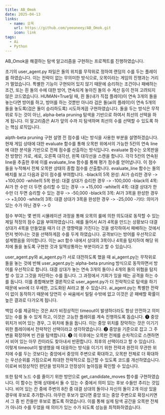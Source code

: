 ```yaml
---
title: AB_Omok
date: 2025-04-13
links:
  - name: 오목
    url: https://github.com/yeeuneey/AB_Omok.git
    icon: link
tags:
  - Ai
  - Python
---
```


AB_Omok을 해결하는 탐색 알고리즘을 구현하는 프로젝트를 진행하였습니다.

초기의 user_agent.py 파일은 돌의 위치를 무작위로 정하여 랜덤의 수를 두는 플레이를 하였습니다. 이는 전략이 없는 무의미한 방식으로, 오목이라는 게임의 진행과는 거리가 멀었습니다. 특별한 기능이 구현되어 있지 않기 때문에 승리하는 조건이나 패배하는 조건, 또는 흰 돌의 수에 대한 방어, 연속되게 놓아진 돌의 수 계산 등이 전혀 고려되지 않은 코드였습니다. HUMAN=True일 때, 흰 돌(내가 직접 플레이)이 연속 3개의 돌을 놓는다면 방어를 하고, 방어를 하는 것뿐만 아니라 검은 돌(ai의 플레이)이 연속 5개의 돌을 놓도록(검은 돌이 승리하도록) 시도하게끔 구현하였습니다. 돌을 두는 방식은 무작위로 두는 것이 아닌, alpha-beta pruning 탐색을 기반으로 하여서 최선의 선택을 하게 됩니다. 이 알고리즘은 AI가 앞의 수까
지 탐색하며 최선의 수를 선택할 수 있도록 하는 핵심 로직입니다. 

alpth-beta pruning 구현 설명 전 점수를 내는 방식을 사용한 부분을 설명하겠습니다. 현재 게임 상태에 대한 evaluate 함수를 통해 오목판 위에서의 가능한 5칸의 연속 line에 대한 분석을 기반으로 전체 점수를 산출하는 방식입니다. evaluate 함수는 오목판을 전 방향인 가로, 세로, 오른쪽 대각선, 왼쪽 대각선을 스캔을 합니다. 각각 5칸의 연속된 line을 추출한 후에 이를 evaluate_line 함수를 통해 평가 점수를 얻어냅니다. 이 점수들을 누적해서 전체 오목판 상태의 종합 점수를 산출합니다. evaluate_line 함수는 돌의 배치를 보고 다음과 같이 점수를 부여합니다.
 -black의 5목 완성: AI가 승리한 경우 -> +100,000
 -white의 5목 완성: 대결 상대가 승리한 경우 -> -100,000
 -black의 4목: AI가 한 수만 더 두면 승리할 수 있는 경우 -> +15,000
 -white의 4목: 대결 상대가 한 수만 더 두면 승리할 수 있는 경우 -> -50,000
 -black의 3목: AI가 3목을 완성한 경우 -> +3,000
 -white의 3목: 대결 상대가 3목을 완성한 경우 -> -25,000
 -기타: 의미가 있는 수가 아닌 경우 -> 0

점수 부여는 몇 번의 시뮬레이션 과정을 통해 오목의 룰에 의한 의도대로 동작할 수 있는 제일 적정의 점수 값을 부여하였습니다. 예를 들어서 AI가 4목을 만드는 상황보다 대결 상대가 4목을 만들었을 때가 더 큰 영향력을 가진다는 것을 생각하여서 패배하는 것에서 먼저 벗어나는 것을 선택하게끔 수를 두게 하였습니다. 공격보다는 방어를 우선적으로 설계했음을 의미합니다. 이는 act 함수 내에서 상대의 3목이나 4목을 탐지하여 해당 위치에 돌을 놓도록 구현한 것과 일맥상통하는 부분이라고 할 수 있습니다.

user_agent.py와 ai_agent.py가 서로 대전하도록 했을 때 ai_agent.py는 무작위로 돌을 놓는 것에 반해 user_agent.py는 alpha-beta pruning 방식으로 동작하면서 방어를 우선적으로 합니다. 대결 상대가 놓는 연속 3개의 돌이나 4개의 돌의 위협을 탐지할 수 있고 그것을 차단하는 수를 둡니다. 그 과정에서 기회가 있을 때는 공격을 하는 수를 둡니다. 이를 종합해보면 결론적으로 user_agent.py가 더 전략적으로 탐색을 하기 때문에 win에 더 우세한, 고도화된 AI라고 볼 수 있습니다. ai_agent.py는 특별한 전략이 없이 동작하기 때문에 당연히 수 싸움에서 밀릴 수밖에 없고 이것은 곧 패배할 확률이 높은 결과로 다가오게 됩니다.

백업 수를 제공하는 것은 AI가 비정상적인 timeout이 발생하더라도 항상 안전하고 의미 있는 수를 둘 수 있게 하고, 이것은 고능한 플레이를 계속 진행하도록 돕습니다.
 ❶ 중앙 위치가 비어 있는 경우, 그 위치에 돌을 둡니다. 이는 중앙 위치를 장악하는 것은 이기기 위한 플레이에서 전략적인 선택이라고 생각하였습니다.
 ❷ 중앙을 기준으로 잡고 그 주변을 확장하며 빈 칸을 탐색합니다.
 ❸ 이 이후에는 오목판 전체를 순차적으로 스캔하면서 비어 있는 아무 칸이라도 찾아내서 반환합니다. 최후의 선택이라고 할 수 있습니다.
이렇게 timeout이 발생했을 때 대응하는 방식을 이기기 위한 전략과 완전히 무관한 위치에 수를 두는 것보다는 중앙에서 중앙의 주변으로 확대하고, 오목판 전체로 더 확대하는 우선순위를 가짐으로써 최대한 전략적으로 접근할 수 있도록 코드를 개선하였습니다. 이로써 비정상적인 판단을 방지하고 안정성이 높아짐을 확인할 수 있습니다.

또한 탐색 노드 수를 줄이기 위한 방안으로 get_candidate_moves 함수를 구현하였습니다. 이 함수는 현재 상태에서 둘 수 있는 수 중에서 의미 있는 후보 수들만 추리는 것입니다. 비어 있는 칸 중에 주변의 8칸 중 대결 상대의 돌이나 자신의 돌이 2개 이상 있을 경우에 후보로 추가합니다. 아무런 후보가 없다면 중앙 또는 중앙 주변으로 확장시키면서 그 중 빈 칸들만 후보로 뽑도록 하였습니다. 이를 통해 실제 탐색 공간을 오목판 전체가 아니라 수를 두었을 때 의미가 있는 수가 되도록 성능을 최적화하였습니다.
<!--more-->
